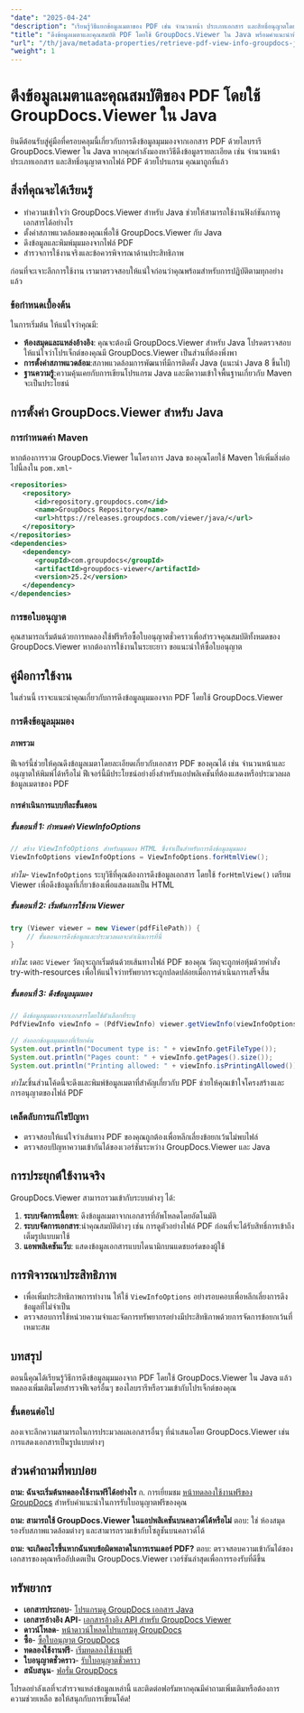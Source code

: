 ```yaml
---
"date": "2025-04-24"
"description": "เรียนรู้วิธีแยกข้อมูลเมตาของ PDF เช่น จำนวนหน้า ประเภทเอกสาร และสิทธิ์อนุญาตโดยใช้ GroupDocs.Viewer สำหรับ Java ปฏิบัติตามคำแนะนำทีละขั้นตอนนี้เพื่อปรับปรุงความสามารถในการประมวลผลเอกสารของแอปพลิเคชันของคุณ"
"title": "ดึงข้อมูลเมตาและคุณสมบัติ PDF โดยใช้ GroupDocs.Viewer ใน Java พร้อมคำแนะนำทีละขั้นตอน"
"url": "/th/java/metadata-properties/retrieve-pdf-view-info-groupdocs-java/"
"weight": 1
---
```


# ดึงข้อมูลเมตาและคุณสมบัติของ PDF โดยใช้ GroupDocs.Viewer ใน Java

ยินดีต้อนรับสู่คู่มือที่ครอบคลุมนี้เกี่ยวกับการดึงข้อมูลมุมมองจากเอกสาร PDF ด้วยไลบรารี GroupDocs.Viewer ใน Java หากคุณกำลังมองหาวิธีดึงข้อมูลรายละเอียด เช่น จำนวนหน้า ประเภทเอกสาร และสิทธิ์อนุญาตจากไฟล์ PDF ด้วยโปรแกรม คุณมาถูกที่แล้ว

## สิ่งที่คุณจะได้เรียนรู้
- ทำความเข้าใจว่า GroupDocs.Viewer สำหรับ Java ช่วยให้สามารถใช้งานฟังก์ชันการดูเอกสารได้อย่างไร
- ตั้งค่าสภาพแวดล้อมของคุณเพื่อใช้ GroupDocs.Viewer กับ Java
- ดึงข้อมูลและพิมพ์มุมมองจากไฟล์ PDF
- สำรวจการใช้งานจริงและข้อควรพิจารณาด้านประสิทธิภาพ

ก่อนที่จะเจาะลึกการใช้งาน เรามาตรวจสอบให้แน่ใจก่อนว่าคุณพร้อมสำหรับการปฏิบัติตามทุกอย่างแล้ว

### ข้อกำหนดเบื้องต้น
ในการเริ่มต้น ให้แน่ใจว่าคุณมี:
- **ห้องสมุดและแหล่งอ้างอิง**: คุณจะต้องมี GroupDocs.Viewer สำหรับ Java โปรดตรวจสอบให้แน่ใจว่าโปรเจ็กต์ของคุณมี GroupDocs.Viewer เป็นส่วนที่ต้องพึ่งพา
- **การตั้งค่าสภาพแวดล้อม**:สภาพแวดล้อมการพัฒนาที่มีการติดตั้ง Java (แนะนำ Java 8 ขึ้นไป)
- **ฐานความรู้**:ความคุ้นเคยกับการเขียนโปรแกรม Java และมีความเข้าใจพื้นฐานเกี่ยวกับ Maven จะเป็นประโยชน์

## การตั้งค่า GroupDocs.Viewer สำหรับ Java

### การกำหนดค่า Maven
หากต้องการรวม GroupDocs.Viewer ในโครงการ Java ของคุณโดยใช้ Maven ให้เพิ่มสิ่งต่อไปนี้ลงใน `pom.xml`-

```xml
<repositories>
   <repository>
      <id>repository.groupdocs.com</id>
      <name>GroupDocs Repository</name>
      <url>https://releases.groupdocs.com/viewer/java/</url>
   </repository>
</repositories>
<dependencies>
   <dependency>
      <groupId>com.groupdocs</groupId>
      <artifactId>groupdocs-viewer</artifactId>
      <version>25.2</version>
   </dependency>
</dependencies>
```

### การขอใบอนุญาต
คุณสามารถเริ่มต้นด้วยการทดลองใช้ฟรีหรือซื้อใบอนุญาตชั่วคราวเพื่อสำรวจคุณสมบัติทั้งหมดของ GroupDocs.Viewer หากต้องการใช้งานในระยะยาว ขอแนะนำให้ซื้อใบอนุญาต

## คู่มือการใช้งาน
ในส่วนนี้ เราจะแนะนำคุณเกี่ยวกับการดึงข้อมูลมุมมองจาก PDF โดยใช้ GroupDocs.Viewer

### การดึงข้อมูลมุมมอง

#### ภาพรวม
ฟีเจอร์นี้ช่วยให้คุณดึงข้อมูลเมตาโดยละเอียดเกี่ยวกับเอกสาร PDF ของคุณได้ เช่น จำนวนหน้าและอนุญาตให้พิมพ์ได้หรือไม่ ฟีเจอร์นี้มีประโยชน์อย่างยิ่งสำหรับแอปพลิเคชันที่ต้องแสดงหรือประมวลผลข้อมูลเมตาของ PDF

#### การดำเนินการแบบทีละขั้นตอน
##### ขั้นตอนที่ 1: กำหนดค่า ViewInfoOptions
```java
// สร้าง ViewInfoOptions สำหรับมุมมอง HTML ซึ่งจำเป็นสำหรับการดึงข้อมูลมุมมอง
ViewInfoOptions viewInfoOptions = ViewInfoOptions.forHtmlView();
```
*ทำไม*- `ViewInfoOptions` ระบุวิธีที่คุณต้องการดึงข้อมูลเอกสาร โดยใช้ `forHtmlView()` เตรียม Viewer เพื่อดึงข้อมูลที่เกี่ยวข้องเพื่อแสดงผลเป็น HTML

##### ขั้นตอนที่ 2: เริ่มต้นการใช้งาน Viewer
```java
try (Viewer viewer = new Viewer(pdfFilePath)) {
    // ขั้นตอนการดึงข้อมูลและประมวลผลจะดำเนินการที่นี่
}
```
*ทำไม*: เดอะ `Viewer` วัตถุจะถูกเริ่มต้นด้วยเส้นทางไฟล์ PDF ของคุณ วัตถุจะถูกห่อหุ้มด้วยคำสั่ง try-with-resources เพื่อให้แน่ใจว่าทรัพยากรจะถูกปลดปล่อยเมื่อการดำเนินการเสร็จสิ้น

##### ขั้นตอนที่ 3: ดึงข้อมูลมุมมอง
```java
// ดึงข้อมูลมุมมองจากเอกสารโดยใช้ตัวเลือกที่ระบุ
PdfViewInfo viewInfo = (PdfViewInfo) viewer.getViewInfo(viewInfoOptions);

// ส่งออกข้อมูลมุมมองที่เรียกค้น
System.out.println("Document type is: " + viewInfo.getFileType());
System.out.println("Pages count: " + viewInfo.getPages().size());
System.out.println("Printing allowed: " + viewInfo.isPrintingAllowed());
```
*ทำไม*:ชิ้นส่วนโค้ดนี้จะดึงและพิมพ์ข้อมูลเมตาที่สำคัญเกี่ยวกับ PDF ช่วยให้คุณเข้าใจโครงสร้างและการอนุญาตของไฟล์ PDF

### เคล็ดลับการแก้ไขปัญหา
- ตรวจสอบให้แน่ใจว่าเส้นทาง PDF ของคุณถูกต้องเพื่อหลีกเลี่ยงข้อยกเว้นไม่พบไฟล์
- ตรวจสอบปัญหาความเข้ากันได้ของเวอร์ชันระหว่าง GroupDocs.Viewer และ Java

## การประยุกต์ใช้งานจริง
GroupDocs.Viewer สามารถรวมเข้ากับระบบต่างๆ ได้:
1. **ระบบจัดการเนื้อหา**: ดึงข้อมูลเมตาจากเอกสารที่อัพโหลดโดยอัตโนมัติ
2. **ระบบจัดการเอกสาร**:นำคุณสมบัติต่างๆ เช่น การดูตัวอย่างไฟล์ PDF ก่อนที่จะได้รับสิทธิ์การเข้าถึงเต็มรูปแบบมาใช้
3. **แอพพลิเคชันเว็บ**: แสดงข้อมูลเอกสารแบบไดนามิกบนแดชบอร์ดของผู้ใช้

## การพิจารณาประสิทธิภาพ
- เพื่อเพิ่มประสิทธิภาพการทำงาน ให้ใช้ `ViewInfoOptions` อย่างรอบคอบเพื่อหลีกเลี่ยงการดึงข้อมูลที่ไม่จำเป็น
- ตรวจสอบการใช้หน่วยความจำและจัดการทรัพยากรอย่างมีประสิทธิภาพด้วยการจัดการข้อยกเว้นที่เหมาะสม

## บทสรุป
ตอนนี้คุณได้เรียนรู้วิธีการดึงข้อมูลมุมมองจาก PDF โดยใช้ GroupDocs.Viewer ใน Java แล้ว ทดลองเพิ่มเติมโดยสำรวจฟีเจอร์อื่นๆ ของไลบรารีหรือรวมเข้ากับโปรเจ็กต์ของคุณ

### ขั้นตอนต่อไป
ลองเจาะลึกความสามารถในการประมวลผลเอกสารอื่นๆ ที่นำเสนอโดย GroupDocs.Viewer เช่น การแสดงเอกสารเป็นรูปแบบต่างๆ

## ส่วนคำถามที่พบบ่อย
**ถาม: ฉันจะเริ่มต้นทดลองใช้งานฟรีได้อย่างไร**
ก. การเยี่ยมชม [หน้าทดลองใช้งานฟรีของ GroupDocs](https://releases.groupdocs.com/viewer/java/) สำหรับคำแนะนำในการรับใบอนุญาตฟรีของคุณ

**ถาม: สามารถใช้ GroupDocs.Viewer ในแอปพลิเคชันบนคลาวด์ได้หรือไม่**
ตอบ: ใช่ ห้องสมุดรองรับสภาพแวดล้อมต่างๆ และสามารถรวมเข้ากับโซลูชันบนคลาวด์ได้

**ถาม: จะเกิดอะไรขึ้นหากฉันพบข้อผิดพลาดในการเรนเดอร์ PDF?**
ตอบ: ตรวจสอบความเข้ากันได้ของเอกสารของคุณหรืออัปเดตเป็น GroupDocs.Viewer เวอร์ชันล่าสุดเพื่อการรองรับที่ดีขึ้น

## ทรัพยากร
- **เอกสารประกอบ**- [โปรแกรมดู GroupDocs เอกสาร Java](https://docs.groupdocs.com/viewer/java/)
- **เอกสารอ้างอิง API**- [เอกสารอ้างอิง API สำหรับ GroupDocs Viewer](https://reference.groupdocs.com/viewer/java/)
- **ดาวน์โหลด**- [หน้าดาวน์โหลดโปรแกรมดู GroupDocs](https://releases.groupdocs.com/viewer/java/)
- **ซื้อ**- [ซื้อใบอนุญาต GroupDocs](https://purchase.groupdocs.com/buy)
- **ทดลองใช้งานฟรี**- [เริ่มทดลองใช้งานฟรี](https://releases.groupdocs.com/viewer/java/)
- **ใบอนุญาตชั่วคราว**- [รับใบอนุญาตชั่วคราว](https://purchase.groupdocs.com/temporary-license/)
- **สนับสนุน**- [ฟอรั่ม GroupDocs](https://forum.groupdocs.com/c/viewer/9)

โปรดอย่าลังเลที่จะสำรวจแหล่งข้อมูลเหล่านี้ และติดต่อฟอรัมหากคุณมีคำถามเพิ่มเติมหรือต้องการความช่วยเหลือ ขอให้สนุกกับการเขียนโค้ด!